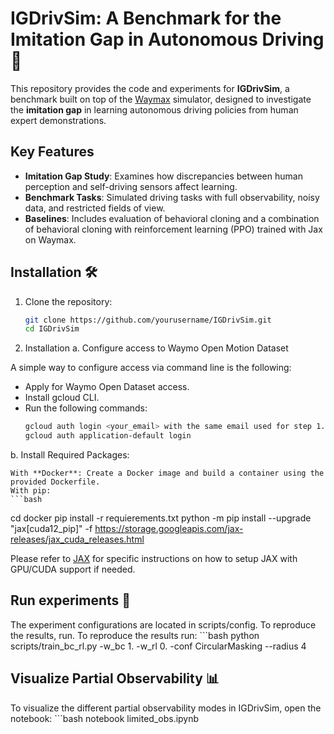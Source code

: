 # IGDrivSim: A Benchmark for the Imitation Gap in Autonomous Driving 🚗

This repository provides the code and experiments for **IGDrivSim**, a benchmark built on top of the [Waymax](https://github.com/waymo-research/waymax.git) simulator, designed to investigate the **imitation gap** in learning autonomous driving policies from human expert demonstrations.

## Key Features
- **Imitation Gap Study**: Examines how discrepancies between human perception and self-driving sensors affect learning.
- **Benchmark Tasks**: Simulated driving tasks with full observability, noisy data, and restricted fields of view.
- **Baselines**: Includes evaluation of behavioral cloning and a combination of behavioral cloning with reinforcement learning (PPO) trained with Jax on Waymax.

## Installation 🛠️

1. Clone the repository:
   ```bash
   git clone https://github.com/yourusername/IGDrivSim.git
   cd IGDrivSim

2. Installation
a. Configure access to Waymo Open Motion Dataset

A simple way to configure access via command line is the following:

- Apply for Waymo Open Dataset access.
- Install gcloud CLI.
- Run the following commands:
    ```bash
    gcloud auth login <your_email> with the same email used for step 1.
    gcloud auth application-default login

b. Install Required Packages:

    With **Docker**: Create a Docker image and build a container using the provided Dockerfile.
    With pip:
    ```bash
   cd docker
   pip install -r requierements.txt
   python -m pip install --upgrade "jax[cuda12_pip]" -f https://storage.googleapis.com/jax-releases/jax_cuda_releases.html

Please refer to [JAX](https://github.com/google/jax#installation) for specific instructions on how to setup JAX with GPU/CUDA support if needed.

## Run experiments 🔄
The experiment configurations are located in scripts/config. To reproduce the results, run.
To reproduce the results run:
    ```bash
   python scripts/train_bc_rl.py -w_bc 1. -w_rl 0. -conf CircularMasking --radius 4

## Visualize Partial Observability 📊
To visualize the different partial observability modes in IGDrivSim, open the notebook:
    ```bash
    notebook limited_obs.ipynb


